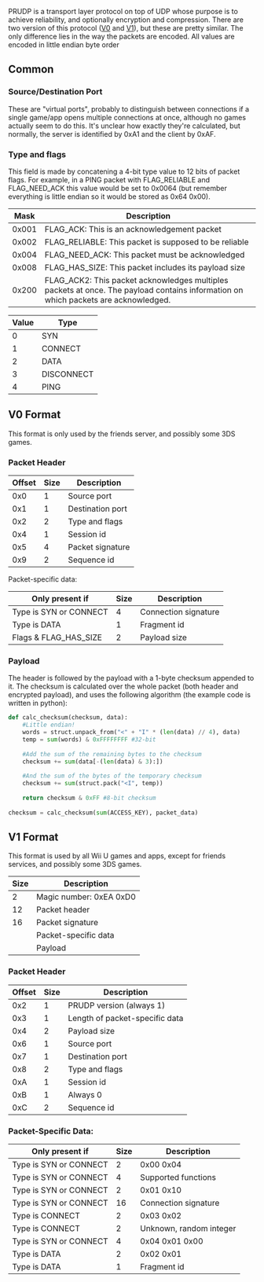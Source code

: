 PRUDP is a transport layer protocol on top of UDP whose purpose is to achieve reliability, and optionally encryption and compression. There are two version of this protocol ([V0](#v0-format) and [V1](#v1-format)), but these are pretty similar. The only difference lies in the way the packets are encoded. All values are encoded in little endian byte order

## Common
### Source/Destination Port
These are "virtual ports", probably to distinguish between connections if a single game/app opens multiple connections at once, although no games actually seem to do this. It's unclear how exactly they're calculated, but normally, the server is identified by 0xA1 and the client by 0xAF.

### Type and flags
This field is made by concatening a 4-bit type value to 12 bits of packet flags. For example, in a PING packet with FLAG_RELIABLE and FLAG_NEED_ACK this value would be set to 0x0064 (but remember everything is little endian so it would be stored as 0x64 0x00).

| Mask | Description |
| --- | --- |
| 0x001 | FLAG_ACK: This is an acknowledgement packet |
| 0x002 | FLAG_RELIABLE: This packet is supposed to be reliable |
| 0x004 | FLAG_NEED_ACK: This packet must be acknowledged |
| 0x008 | FLAG_HAS_SIZE: This packet includes its payload size |
| 0x200 | FLAG_ACK2: This packet acknowledges multiples packets at once. The payload contains information on which packets are acknowledged. |

| Value | Type |
| --- | --- |
| 0 | SYN |
| 1 | CONNECT |
| 2 | DATA |
| 3 | DISCONNECT |
| 4 | PING |

## V0 Format
This format is only used by the friends server, and possibly some 3DS games.

### Packet Header
| Offset | Size | Description |
| --- | --- | --- |
| 0x0 | 1 | Source port |
| 0x1 | 1 | Destination port |
| 0x2 | 2 | Type and flags |
| 0x4 | 1 | Session id |
| 0x5 | 4 | Packet signature |
| 0x9 | 2 | Sequence id |

Packet-specific data:

| Only present if | Size | Description |
| --- | --- | --- |
| Type is SYN or CONNECT | 4 | Connection signature |
| Type is DATA | 1 | Fragment id |
| Flags & FLAG_HAS_SIZE | 2 | Payload size |

### Payload
The header is followed by the payload with a 1-byte checksum appended to it. The checksum is calculated over the whole packet (both header and encrypted payload), and uses the following algorithm (the example code is written in python):
```python
def calc_checksum(checksum, data):
	#Little endian!
	words = struct.unpack_from("<" + "I" * (len(data) // 4), data)
	temp = sum(words) & 0xFFFFFFFF #32-bit
	
	#Add the sum of the remaining bytes to the checksum
	checksum += sum(data[-(len(data) & 3):])
	
	#And the sum of the bytes of the temporary checksum
	checksum += sum(struct.pack("<I", temp))
	
	return checksum & 0xFF #8-bit checksum
	
checksum = calc_checksum(sum(ACCESS_KEY), packet_data)
```

## V1 Format
This format is used by all Wii U games and apps, except for friends services, and possibly some 3DS games.

| Size | Description |
| --- | --- |
| 2 | Magic number: 0xEA 0xD0 |
| 12 | Packet header |
| 16 | Packet signature |
| | Packet-specific data |
| | Payload |

### Packet Header
| Offset | Size | Description |
| --- | --- | --- |
| 0x2 | 1 | PRUDP version (always 1) |
| 0x3 | 1 | Length of packet-specific data |
| 0x4 | 2 | Payload size |
| 0x6 | 1 | Source port |
| 0x7 | 1 | Destination port |
| 0x8 | 2 | Type and flags |
| 0xA | 1 | Session id |
| 0xB | 1 | Always 0 |
| 0xC | 2 | Sequence id |

### Packet-Specific Data:
| Only present if | Size | Description |
| --- | --- | --- |
| Type is SYN or CONNECT | 2 | 0x00 0x04 |
| Type is SYN or CONNECT | 4 | Supported functions |
| Type is SYN or CONNECT | 2 | 0x01 0x10 |
| Type is SYN or CONNECT | 16 | Connection signature |
| Type is CONNECT | 2 | 0x03 0x02 |
| Type is CONNECT | 2 | Unknown, random integer |
| Type is SYN or CONNECT | 4 | 0x04 0x01 0x00 |
| Type is DATA | 2 | 0x02 0x01 |
| Type is DATA | 1 | Fragment id |
